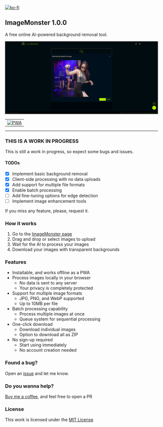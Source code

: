 [![ko-fi](https://ko-fi.com/img/githubbutton_sm.svg)](https://ko-fi.com/Y8Y43D7I3)

## ImageMonster 1.0.0

A free online AI-powered background removal tool.

![ImageMonster](https://raw.githubusercontent.com/oscarrc/image-monster/refs/heads/main/public/screenshot-wide.png "ImageMonster AI Background Remover")

<table>
  <tr>
    <td align="center">
      <a href="https://image-monster.oscarrc.me" target="_BLANK">
      <img width="175" src="https://user-images.githubusercontent.com/3104648/28969264-d14f6178-791b-11e7-9399-e7820d6aaa39.png" alt="PWA"></a>
    </td>
  </tr>
</table>

---

### THIS IS A WORK IN PROGRESS

This is still a work in progress, so expect some bugs and issues.

#### TODOs

- [x] Implement basic background removal
- [x] Client-side processing with no data uploads
- [x] Add support for multiple file formats
- [x] Enable batch processing
- [ ] Add fine-tuning options for edge detection
- [ ] Implement image enhancement tools

If you miss any feature, please, request it.

### How it works

1. Go to the [ImageMonster page](https://image-monster.oscarrc.me)
2. Drag and drop or select images to upload
3. Wait for the AI to process your images
4. Download your images with transparent backgrounds

### Features

- Installable, and works offline as a PWA
- Process images locally in your browser
  - No data is sent to any server
  - Your privacy is completely protected
- Support for multiple image formats
  - JPG, PNG, and WebP supported
  - Up to 10MB per file
- Batch processing capability
  - Process multiple images at once
  - Queue system for sequential processing
- One-click download
  - Download individual images
  - Option to download all as ZIP
- No sign-up required
  - Start using immediately
  - No account creation needed

### Found a bug?

Open an [issue](https://github.com/oscarrc/image-monster/issues) and let me know.

### Do you wanna help?

[Buy me a coffee](https://ko-fi.com/Y8Y43D7I3), and feel free to open a PR

### License

This work is licensed under the [MIT License](https://github.com/oscarrc/image-monster/blob/master/LICENSE)

